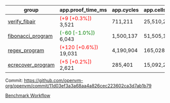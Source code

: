 | group | app.proof_time_ms | app.cycles | app.cells_used | leaf.proof_time_ms | leaf.cycles | leaf.cells_used |
| -- | -- | -- | -- | -- | -- | -- |
| [verify_fibair](https://github.com/openvm-org/openvm/blob/benchmark-results/benchmarks-pr/1221/verify_fibair-11d03ef3a3a68aa4a826cec223602ca3d7ab1b79.md) |<span style='color: red'>(+9 [+0.3%])</span> 3,521 |  711,211 |  25,510,215 |- | - | - |
| [fibonacci_program](https://github.com/openvm-org/openvm/blob/benchmark-results/benchmarks-pr/1221/fibonacci-11d03ef3a3a68aa4a826cec223602ca3d7ab1b79.md) |<span style='color: green'>(-60 [-1.0%])</span> 6,043 |  1,500,137 |  51,505,102 |- | - | - |
| [regex_program](https://github.com/openvm-org/openvm/blob/benchmark-results/benchmarks-pr/1221/regex-11d03ef3a3a68aa4a826cec223602ca3d7ab1b79.md) |<span style='color: red'>(+120 [+0.6%])</span> 19,031 |  4,190,904 |  165,028,173 |- | - | - |
| [ecrecover_program](https://github.com/openvm-org/openvm/blob/benchmark-results/benchmarks-pr/1221/ecrecover-11d03ef3a3a68aa4a826cec223602ca3d7ab1b79.md) |<span style='color: red'>(+5 [+0.2%])</span> 2,621 |  285,401 |  15,092,297 |- | - | - |


Commit: https://github.com/openvm-org/openvm/commit/11d03ef3a3a68aa4a826cec223602ca3d7ab1b79

[Benchmark Workflow](https://github.com/openvm-org/openvm/actions/runs/12804071309)
